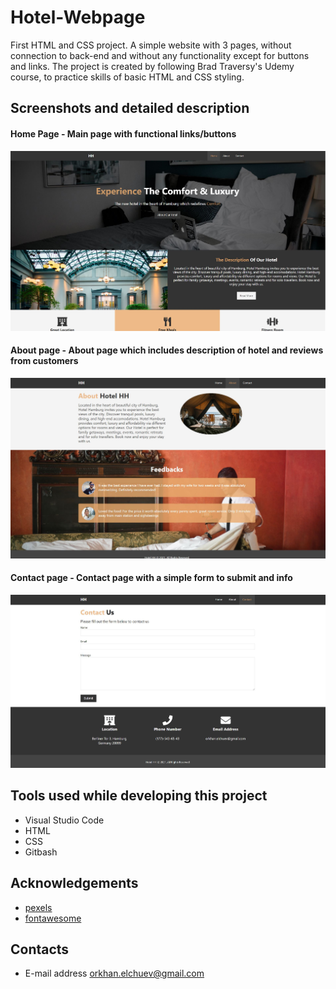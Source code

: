 # Hotel-Webpage
First HTML and CSS project. A simple website with 3 pages, without connection to back-end and without any functionality except for buttons and links.
The project is created by following Brad Traversy's Udemy course, to practice skills of basic HTML and CSS styling.

## Screenshots and detailed description
#### Home Page - Main page with functional links/buttons


![](ImagesForReadme/Home-page.JPG)


#### About page - About page which includes description of hotel and reviews from customers


![](ImagesForReadme/About-page.JPG)


#### Contact page - Contact page with a simple form to submit and info


![](ImagesForReadme/Contact-page.JPG)


## Tools used while developing this project
- Visual Studio Code
- HTML
- CSS
- Gitbash

## Acknowledgements
- [pexels](https://www.pexels.com/)
- [fontawesome](https://fontawesome.com/)

## Contacts 
- E-mail address orkhan.elchuev@gmail.com
